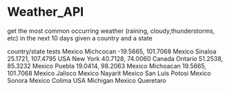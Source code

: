 # Weather_API
get the most common occurring weather (raining, cloudy,thunderstorms, etc) in the next 10 days given a country and a state

country/state tests
Mexico Michcocan -19.5665, 101.7068
Mexico Sinaloa 25.1721, 107.4795
USA New York 40.7128, 74.0060
Canada Ontario 51.2538, 85.3232
Mexico Puebla 19.0414, 98.2063
Mexico Michoacan 19.5665, 101.7068
Mexico Jalisco
Mexico Nayarit
Mexico San Luis Potosi
Mexico Sonora
Mexico Colima
USA Michigan
Mexico Queretaro